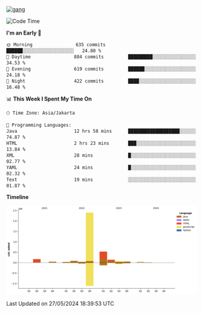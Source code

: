 <!-- [<img src='https://dev.karakun.com/assets/posts/2018-09-16-jc-java-article/3duke_suspects.jpg' alt='java'>](https://github.com/yeahbutstill) -->
[<img src='https://asset-2.tstatic.net/tribunnewswiki/foto/bank/images/Mozart.jpg' alt='gang'>](https://github.com/yeahbutstill)

<!--START_SECTION:waka-->
![Code Time](http://img.shields.io/badge/Code%20Time-2%2C712%20hrs%2045%20mins-blue)

**I'm an Early 🐤** 

```text
🌞 Morning                635 commits         ██████░░░░░░░░░░░░░░░░░░░   24.80 % 
🌆 Daytime                884 commits         █████████░░░░░░░░░░░░░░░░   34.53 % 
🌃 Evening                619 commits         ██████░░░░░░░░░░░░░░░░░░░   24.18 % 
🌙 Night                  422 commits         ████░░░░░░░░░░░░░░░░░░░░░   16.48 % 
```


📊 **This Week I Spent My Time On** 

```text
🕑︎ Time Zone: Asia/Jakarta

💬 Programming Languages: 
Java                     12 hrs 58 mins      ███████████████████░░░░░░   74.87 % 
HTML                     2 hrs 23 mins       ███░░░░░░░░░░░░░░░░░░░░░░   13.84 % 
XML                      28 mins             █░░░░░░░░░░░░░░░░░░░░░░░░   02.77 % 
YAML                     24 mins             █░░░░░░░░░░░░░░░░░░░░░░░░   02.32 % 
Text                     19 mins             ░░░░░░░░░░░░░░░░░░░░░░░░░   01.87 % 
```

**Timeline**

![Lines of Code chart](https://raw.githubusercontent.com/yeahbutstill/yeahbutstill/main/assets/bar_graph.png)


 Last Updated on 27/05/2024 18:39:53 UTC
<!--END_SECTION:waka-->
